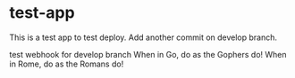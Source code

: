 # test-app

This is a test app to test deploy.
Add another commit on develop branch.

test webhook for develop branch
When in Go, do as the Gophers do!
When in Rome, do as the Romans do!
